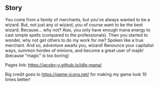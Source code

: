 ## Story
You come from a family of merchants, but you've always wanted to be a wizard. But, not just any ol wizard, you of course want to be the best wizard. Because... why not? Alas, you only have enough mana energy to cast simple spells (compared to the professionals). Then you started to wonder, why not get others to do my work for me? Spoken like a true merchant. And so, adventure awaits you, wizard! Renounce your capitalist ways, summon hordes of minions, and become a great user of majik! (because "magic" is too boring)


Pages link: https://jacoby-y.github.io/idle-mana/


Big credit goes to https://game-icons.net/ for making my game look 10 times better!